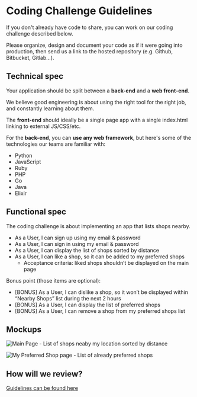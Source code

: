 # Coding Challenge Guidelines
If you don't already have code to share, you can work on our coding challenge described below.

Please organize, design and document your code as if it were going into production, then send us a link to the hosted repository (e.g. Github, Bitbucket, Gitlab...).

Technical spec
---------------
Your application should be split between a **back-end** and a **web front-end**.

We believe good engineering is about using the right tool for the right job, and constantly learning about them. 

The **front-end** should ideally be a single page app with a single index.html linking to external JS/CSS/etc. 

For the **back-end**, you can **use any web framework**, but here's some of the technologies our teams are familiar with: 

* Python
* JavaScript
* Ruby
* PHP
* Go
* Java
* Elixir


Functional spec
---------------
The coding challenge is about implementing an app that lists shops nearby. 

- As a User, I can sign up using my email & password
- As a User, I can sign in using my email & password
- As a User, I can display the list of shops sorted by distance
- As a User, I can like a shop, so it can be added to my preferred shops
  - Acceptance criteria: liked shops shouldn’t be displayed on the main page

Bonus point (those items are optional):
- [BONUS] As a User, I can dislike a shop, so it won’t be displayed within “Nearby Shops” list during the next 2 hours
- [BONUS] As a User, I can display the list of preferred shops
- [BONUS] As a User, I can remove a shop from my preferred shops list


Mockups
---------------

![Main Page - List of shops neaby my location sorted by distance](https://d2mxuefqeaa7sj.cloudfront.net/s_42947E7C35A750A25D07D7432619573EA3862052B5357BE997A071FD6789712E_1510745488079_Assignment+-+FullStack+Web.png)

![My Preferred Shop page - List of already preferred shops](https://d2mxuefqeaa7sj.cloudfront.net/s_42947E7C35A750A25D07D7432619573EA3862052B5357BE997A071FD6789712E_1510745502935_Assignment+-+FullStack+Web+copy.png)


How will we review?
---------------
[Guidelines can be found here](README.md)
